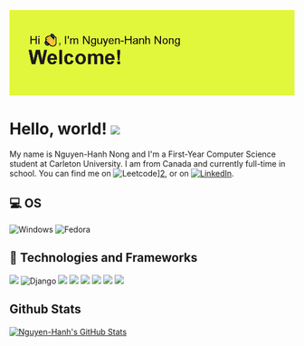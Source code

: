 ![Screenshot](header.png)

# Hello, world! <img src="https://raw.githubusercontent.com/MartinHeinz/MartinHeinz/master/wave.gif" width="30px">

My name is Nguyen-Hanh Nong and I'm a First-Year Computer Science student at Carleton University. I am from Canada and currently full-time in school. You can find me on ![Leetcode][2.1]][2],  or on [![LinkedIn][1.1]][1].

## 💻 OS
![Windows](https://img.shields.io/badge/Windows-0078D6?style=for-the-badge&logo=windows&logoColor=white)
![Fedora](https://img.shields.io/badge/Fedora-294172?style=for-the-badge&logo=fedora&logoColor=white)

## 🔧 Technologies and Frameworks
![](https://img.shields.io/badge/Python-3776AB?style=for-the-badge&logo=python&logoColor=white)
![Django](https://img.shields.io/badge/django-%23092E20.svg?style=for-the-badge&logo=django&logoColor=white)
![](https://img.shields.io/badge/HTML-239120?style=for-the-badge&logo=html5&logoColor=white)
![](https://img.shields.io/badge/CSS-239120?&style=for-the-badge&logo=css3&logoColor=white)
![](https://img.shields.io/badge/JavaScript-F7DF1E?style=for-the-badge&logo=javascript&logoColor=black)
![](https://img.shields.io/badge/Java-ED8B00?style=for-the-badge&logo=java&logoColor=white)
![](https://img.shields.io/badge/React-20232A?style=for-the-badge&logo=react&logoColor=61DAFB)
![](https://img.shields.io/badge/Bootstrap-563D7C?style=for-the-badge&logo=bootstrap&logoColor=white)

## Github Stats
<a href="https://github.com/MartinHeinz/MartinHeinz">
  <img align="center" src="https://github-readme-stats.vercel.app/api?username=Nguyen-HanhNong&show_icons=true&theme=radical" alt="Nguyen-Hanh's GitHub Stats" />
</a>


<!-- links to social media icons -->

<!-- icons without padding -->

[1.1]: https://raw.githubusercontent.com/MartinHeinz/MartinHeinz/master/linkedin-3-16.png (LinkedIn icon without padding)
[2.1]: https://upload.wikimedia.org/wikipedia/commons/1/19/LeetCode_logo_black.png

<!-- links to your social media accounts -->

[1]: https://www.linkedin.com/in/nguyen-hanh-nong/
[2]: https://leetcode.com/nguyenhanhnong/

